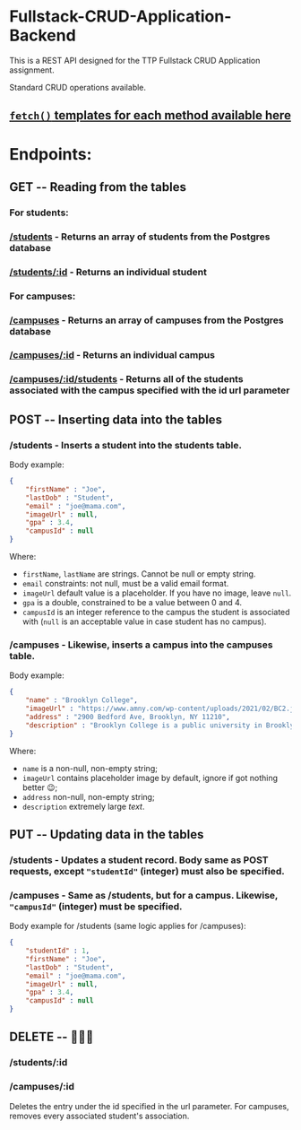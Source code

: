 # Fullstack-CRUD-Application-Backend

This is a REST API designed for the TTP Fullstack CRUD Application assignment.

Standard CRUD operations available.

## [`fetch()` templates for each method available here](https://github.com/Mordyfier/Fullstack-CRUD-Application-Backend/blob/master/FetchTemplates.md)

# Endpoints:

## GET -- Reading from the tables

### For students:
### [/students](https://ttp-college-db.herokuapp.com/students) - Returns an array of students from the Postgres database
### [/students/:id](https://ttp-college-db.herokuapp.com/students/2) - Returns an individual student

### For campuses:
### [/campuses](https://ttp-college-db.herokuapp.com/campuses) - Returns an array of campuses from the Postgres database
### [/campuses/:id](https://ttp-college-db.herokuapp.com/campuses/1) - Returns an individual campus
### [/campuses/:id/students](https://ttp-college-db.herokuapp.com/campuses/1/students) - Returns all of the students associated with the campus specified with the id url parameter

## POST -- Inserting data into the tables

### /students - Inserts a student into the students table. 
Body example: 
```JSON
{
    "firstName" : "Joe",
    "lastDob" : "Student",
    "email" : "joe@mama.com",
    "imageUrl" : null,
    "gpa" : 3.4,
    "campusId" : null
}
```

Where: 
- `firstName`, `lastName` are strings. Cannot be null or empty string.
- `email` constraints: not null, must be a valid email format.
- `imageUrl` default value is a placeholder. If you have no image, leave `null`. 
- `gpa` is a double, constrained to be a value between 0 and 4.
- `campusId` is an integer reference to the campus the student is associated with (`null` is an acceptable value in case student has no campus). 


### /campuses - Likewise, inserts a campus into the campuses table.
Body example:
```JSON
{
    "name" : "Brooklyn College",
    "imageUrl" : "https://www.amny.com/wp-content/uploads/2021/02/BC2.jpg",
    "address" : "2900 Bedford Ave, Brooklyn, NY 11210",
    "description" : "Brooklyn College is a public university in Brooklyn, New York. It is part of the City University of New York system and enrolls about 15,000 undergraduate and 2,800 graduate students on a 35-acre campus."
}
```
Where: 
- `name` is a non-null, non-empty string; 
- `imageUrl` contains placeholder image by default, ignore if got nothing better 😉; 
- `address` non-null, non-empty string; 
- `description` extremely large *text*.

## PUT -- Updating data in the tables

### /students - Updates a student record. Body same as POST requests, except `"studentId"` (integer) must also be specified.

### /campuses - Same as /students, but for a campus. Likewise, `"campusId"` (integer) must be specified.

Body example for /students (same logic applies for /campuses):
```JSON
{
    "studentId" : 1,
    "firstName" : "Joe",
    "lastDob" : "Student",
    "email" : "joe@mama.com",
    "imageUrl" : null,
    "gpa" : 3.4,
    "campusId" : null
}
```


## DELETE -- 🤔🤔🤔

### /students/:id

### /campuses/:id

Deletes the entry under the id specified in the url parameter. For campuses, removes every associated student's association.
